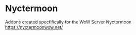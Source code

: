 # Nyctermoon
Addons created specfifically for the WoW Server Nyctermoon    https://nyctermoonwow.net/
